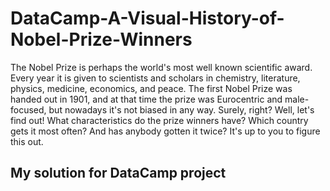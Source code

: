 # DataCamp-A-Visual-History-of-Nobel-Prize-Winners
The Nobel Prize is perhaps the world's most well known scientific award. Every year it is given to scientists and scholars in chemistry, literature, physics, medicine, economics, and peace. The first Nobel Prize was handed out in 1901, and at that time the prize was Eurocentric and male-focused, but nowadays it's not biased in any way. Surely, right?  Well, let's find out! What characteristics do the prize winners have? Which country gets it most often? And has anybody gotten it twice? It's up to you to figure this out.
## My solution for DataCamp project
